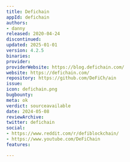 ```yaml
---
title: Defichain
appId: defichain
authors:
- danny
released: 2020-04-24
discontinued: 
updated: 2025-01-01
version: 4.2.5
binaries: 
provider: 
providerWebsite: https://blog.defichain.com/
website: https://defichain.com/
repository: https://github.com/DeFiCh/ain
issue: 
icon: defichain.png
bugbounty: 
meta: ok
verdict: sourceavailable
date: 2024-05-08
reviewArchive: 
twitter: defichain
social:
- https://www.reddit.com/r/defiblockchain/
- https://www.youtube.com/DeFiChain
features: 

---
```


